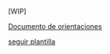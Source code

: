 [WIP]

[Documento de orientaciones](https://github.com/jpgt155/estudio/blob/main/Taller%20de%20aplicaciones%20para%20internet/Semana%204/ORIENTACION_SEMANA_4_-_ACTIVIDAD_FORMATIVA_(A).pdf)

[seguir plantilla](https://github.com/jpgt155/estudio/blob/main/Taller%20de%20aplicaciones%20para%20internet/Semana%204/Plantilla_Trabajo.docx)